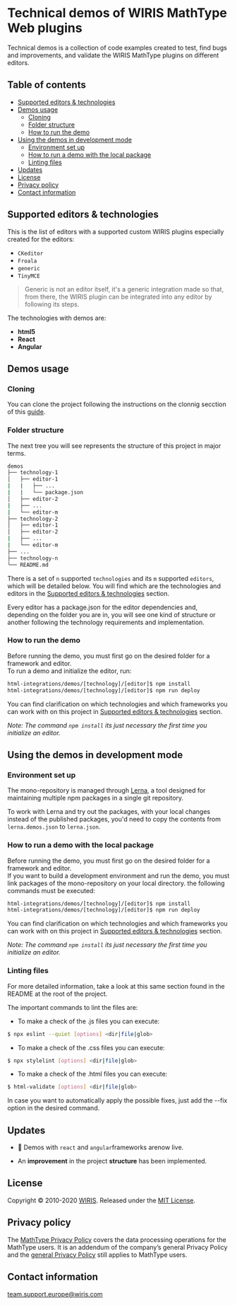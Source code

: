 # Technical demos of WIRIS MathType Web plugins

Technical demos is a collection of code examples created to test, find bugs and improvements, and validate the WIRIS MathType plugins on different editors.

## Table of contents

- [Supported editors & technologies](#supported-editors-&-technologies)
- [Demos usage](#demos-usage)
  - [Cloning](#cloning)
  - [Folder structure](#folder-structure)
  - [How to run the demo](#how-to-run-the-demo)
- [Using the demos in development mode](#file-manifest)
  - [Environment set up](#environment-set-up)
  - [How to run a demo with the local package](#how-to-run-a-demo-with-the-local-package)
  - [Linting files](#linting-files)
- [Updates](#updates)
- [License](#license)
- [Privacy policy](#privacy-policy)
- [Contact information](#contact-information)

## Supported editors & technologies

This is the list of editors with a supported custom WIRIS plugins especially created for the editors:

- `CKeditor`
- `Froala`
- `generic`
- `TinyMCE`

>Generic is not an editor itself, it's a generic integration made so that, from there, the WIRIS plugin can be integrated into any editor by following its steps.

The technologies with demos are:

- **html5**
- **React** 
- **Angular** 

## Demos usage

### Cloning

You can clone the project following the instructions on the clonnig secction of this [guide](../README.md).

### Folder structure

The next tree you will see represents the structure of this project in major terms. 

```bash
demos
├── technology-1
│   ├── editor-1
|   |   ├── ...
|   |   └── package.json
│   ├── editor-2
|   ├── ...
|   └── editor-m
├── technology-2
│   ├── editor-1
│   ├── editor-2
|   ├── ...
|   └── editor-m
├── ...
├── technology-n
└── README.md
```

There is a set of `n` supported `technologies` and its `m` supported `editors`, which will be detailed below. You will find which are the technologies and editors in the [Supported editors & technologies](#supported-editors-&-technologies) section.

Every editor has a package.json for the editor dependencies and, depending on the folder you are in, you will see one kind of structure or another following the technology requirements and implementation.

### How to run the demo

Before running the demo, you must first go on the desired folder for a framework and editor.<br>
To run a demo and initialize the editor, run:

```sh
html-integrations/demos/[technology]/[editor]$ npm install
html-integrations/demos/[technology]/[editor]$ npm run deploy
```

You can find clarification on which technologies and which frameworks you can work with on this project in [Supported editors & technologies](#supported-editors-technologies) section.

*Note: The command `npm install` its just necessary the first time you initialize an editor.*

## Using the demos in development mode

### Environment set up

The mono-repository is managed through [Lerna](https://lerna.js.org/), a tool
designed for maintaining multiple npm packages in a single git repository.

To work with Lerna and try out the packages, with your local changes instead of the published packages, you'd need to copy the contents from `lerna.demos.json` to `lerna.json`.

### How to run a demo with the local package

Before running the demo, you must first go on the desired folder for a framework and editor.<br>
If you want to build a development environment and run the demo, you must link packages of the mono-repository on your local directory. the following commands must be executed:

```sh
html-integrations/demos/[technology]/[editor]$ npm install
html-integrations/demos/[technology]/[editor]$ npm run deploy
```

You can find clarification on which technologies and which frameworks you can work with on this project in [Supported editors & technologies](#supported-editors-&-technologies) section.

*Note: The command `npm install` its just necessary the first time you initialize an editor.*

### Linting files

For more detailed information, take a look at this same section found in the README at the root of the project.

The important commands to lint the files are:

* To make a check of the .js files you can execute:
```sh
$ npx eslint --quiet [options] <dir|file|glob>
```

* To make a check of the .css files you can execute:
```sh
$ npx stylelint [options] <dir|file|glob>
```

* To make a check of the .html files you can execute:
```sh
$ html-validate [options] <dir|file|glob>
```

In case you want to automatically apply the possible fixes, just add the --fix option in the desired command.

## Updates

- :tada: Demos with `react` and `angular`frameworks arenow live.

- An **improvement** in the project **structure** has been implemented.

## License

Copyright © 2010-2020 [WIRIS](http://www.wiris.com). Released under the [MIT License](../LICENSE).

## Privacy policy

The [MathType Privacy Policy](http://www.wiris.com/mathtype/privacy-policy) covers the data processing operations for the MathType users. It is an addendum of the company’s general Privacy Policy and the [general Privacy Policy](https://wiris.com/en/privacy-policy) still applies to MathType users.


## Contact information

team.support.europe@wiris.com

